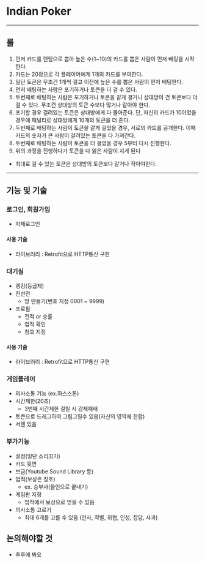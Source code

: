 Indian Poker
=============
-------------

룰
-------------
1. 먼저 카드를 랜덤으로 뽑아 높은 수(1~10)의 카드를 뽑은 사람이 먼저 배팅을 시작한다. 
2. 카드는 20장으로 각 플레이어에게 1개의 카드를 부여한다.
3. 일단 토큰은 무조건 1개씩 걸고 이전에 높은 수를 뽑은 사람이 먼저 배팅한다.
4. 먼저 배팅하는 사람은 포기하거나 토큰을 더 걸 수 있다.
5. 두번째로 배팅하는 사람은 포기하거나 토큰을 같게 걸거나 상대방이 건 토큰보다 더 걸 수 있다. 무조건 상대방의 토큰 수보다 많거나 같아야 한다.
6. 포기할 경우 걸려있는 토큰은 상대방에게 다 몰아준다. 단, 자신의 카드가 10이었을 경우에 패널티로 상대방에게 10개의 토큰을 더 준다.
7. 두번째로 배팅하는 사람이 토큰을 같게 걸었을 경우, 서로의 카드를 공개한다. 이때 카드의 숫자가 큰 사람이 걸려있는 토큰을 다 가져간다.
8. 두번째로 배팅하는 사람이 토큰을 더 걸었을 경우 5부터 다시 진행한다.
9. 위의 과정을 진행하다가 토큰을 다 잃은 사람이 지게 된다

+ 최대로 걸 수 있는 토큰은 상대방의 토큰보다 같거나 작아야한다.

------------

기능 및 기술
-------------

<h3>로그인, 회원가입</h3>

- 자체로그인

<h4>사용 기술</h4>

 - 라이브러리 : Retrofit으로 HTTP통신 구현

<h3>대기실</h3>

- 랭킹(등급제)
- 친선전
    - 방 만들기(번호 지정 0001 ~ 9999)
- 프로필
    - 전적 or 승률
    - 업적 확인
    - 칭호 지정

<h4>사용 기술</h4>

 - 라이브러리 : Retrofit으로 HTTP통신 구현

<h3>게임플레이</h3>

- 의사소통 기능 (ex.하스스톤)
- 시간제한(20초)
    - 3번째 시간제한 걸릴 시 강제패배
- 토큰으로 드래그하여 그림그릴수 있음(자신의 영역에 한함)
- 서렌 있음

<h3>부가기능</h3>

- 설정(일단 소리끄기)
- 카드 뒷면
- 브금(Youtube Sound Library 등)
- 업적(보상은 칭호)
    - ex. 승부사(올인으로 끝내기)
- 게임판 지정
    - 업적에서 보상으로 얻을 수 있음
- 의사소통 고르기
    - 최대 6개를 고를 수 있음 (인사, 작별, 위협, 인성, 잡담, 사과)

논의해야할 것
-----------
- 추후에 봐요
